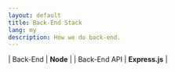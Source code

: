 ```yaml
---
layout: default
title: Back-End Stack
lang: my
description: How we do back-end.
---
```


| Back-End | **Node** |
| Back-End API | **Express.js** |